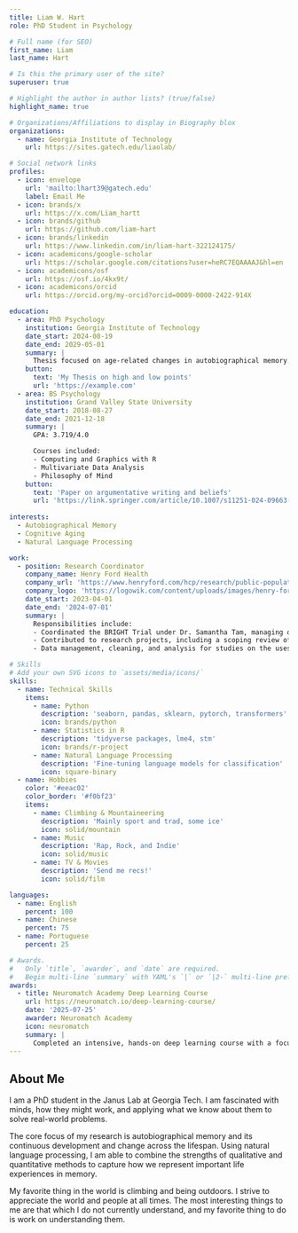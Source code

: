 ```yaml
---
title: Liam W. Hart
role: PhD Student in Psychology

# Full name (for SEO)
first_name: Liam
last_name: Hart

# Is this the primary user of the site?
superuser: true

# Highlight the author in author lists? (true/false)
highlight_name: true

# Organizations/Affiliations to display in Biography blox
organizations:
  - name: Georgia Institute of Technology
    url: https://sites.gatech.edu/liaolab/

# Social network links
profiles:
  - icon: envelope
    url: 'mailto:lhart39@gatech.edu'
    label: Email Me
  - icon: brands/x
    url: https://x.com/Liam_hartt
  - icon: brands/github
    url: https://github.com/liam-hart
  - icon: brands/linkedin
    url: https://www.linkedin.com/in/liam-hart-322124175/
  - icon: academicons/google-scholar
    url: https://scholar.google.com/citations?user=heRC7EQAAAAJ&hl=en
  - icon: academicons/osf
    url: https://osf.io/4kx9t/
  - icon: academicons/orcid
    url: https://orcid.org/my-orcid?orcid=0009-0000-2422-914X

education:
  - area: PhD Psychology
    institution: Georgia Institute of Technology
    date_start: 2024-08-19
    date_end: 2029-05-01
    summary: |
      Thesis focused on age-related changes in autobiographical memory. Supervised by [Hsiao-Wen Liao, PhD](https://psychology.gatech.edu/people/hsiao-wen-liao).
    button:
      text: 'My Thesis on high and low points'
      url: 'https://example.com'
  - area: BS Psychology
    institution: Grand Valley State University
    date_start: 2018-08-27
    date_end: 2021-12-18
    summary: |
      GPA: 3.719/4.0

      Courses included:
      - Computing and Graphics with R
      - Multivariate Data Analysis
      - Philosophy of Mind
    button:
      text: 'Paper on argumentative writing and beliefs'
      url: 'https://link.springer.com/article/10.1007/s11251-024-09663-x'
      
interests:
  - Autobiographical Memory
  - Cognitive Aging
  - Natural Language Processing

work:
  - position: Research Coordinator
    company_name: Henry Ford Health
    company_url: 'https://www.henryford.com/hcp/research/public-population-research/public-health-sciences'
    company_logo: 'https://logowik.com/content/uploads/images/henry-ford-health6047.jpg'
    date_start: 2023-04-01
    date_end: '2024-07-01'
    summary: |
      Responsibilities include:
      - Coordinated the BRIGHT Trial under Dr. Samantha Tam, managing operational and regulatory duties such as participant recruitment, IRB communication, and tracking patient appointments and compensation.
      - Contributed to research projects, including a scoping review of care fragmentation in cancer patients, by reading and summarizing research articles.
      - Data management, cleaning, and analysis for studies on the uses and benefits of Patient Reported Outcome Measures (PROMs) in cancer patient care.

# Skills
# Add your own SVG icons to `assets/media/icons/`
skills:
  - name: Technical Skills
    items:
      - name: Python
        description: 'seaborn, pandas, sklearn, pytorch, transformers'
        icon: brands/python
      - name: Statistics in R
        description: 'tidyverse packages, lme4, stm'
        icon: brands/r-project
      - name: Natural Language Processing
        description: 'Fine-tuning language models for classification'
        icon: square-binary
  - name: Hobbies
    color: '#eeac02'
    color_border: '#f0bf23'
    items:
      - name: Climbing & Mountaineering
        description: 'Mainly sport and trad, some ice'
        icon: solid/mountain
      - name: Music
        description: 'Rap, Rock, and Indie'
        icon: solid/music
      - name: TV & Movies
        description: 'Send me recs!'
        icon: solid/film

languages:
  - name: English
    percent: 100
  - name: Chinese
    percent: 75
  - name: Portuguese
    percent: 25

# Awards.
#   Only `title`, `awarder`, and `date` are required.
#   Begin multi-line `summary` with YAML's `|` or `|2-` multi-line prefix and indent 2 spaces below.
awards:
  - title: Neuromatch Academy Deep Learning Course
    url: https://neuromatch.io/deep-learning-course/
    date: '2025-07-25'
    awarder: Neuromatch Academy
    icon: neuromatch
    summary: |
      Completed an intensive, hands-on deep learning course with a focus on Natural Language Processing (NLP). Gained practical experience with modern NLP architectures, including BERT and GPT, and explored topics such as tokenization, fine-tuning, and prompt engineering. Collaborated on a group project applying deep learning techniques to NLP tasks, enhancing skills in PyTorch.
---
```


## About Me

I am a PhD student in the Janus Lab at Georgia Tech. I am fascinated with minds, how they might work, and applying what we know about them to solve real-world problems. 

The core focus of my research is autobiographical memory and its continuous development and change across the lifespan. Using natural language processing, I am able to combine the strengths of qualitative and quantitative methods to capture how we represent important life experiences in memory. 

My favorite thing in the world is climbing and being outdoors. I strive to appreciate the world and people at all times. The most interesting things to me are that which I do not currently understand, and my favorite thing to do is work on understanding them.